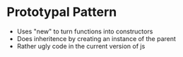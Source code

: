 # Prototypal Pattern
* Uses "new" to turn functions into constructors
* Does inheritence by creating an instance of the parent
* Rather ugly code in the current version of js

